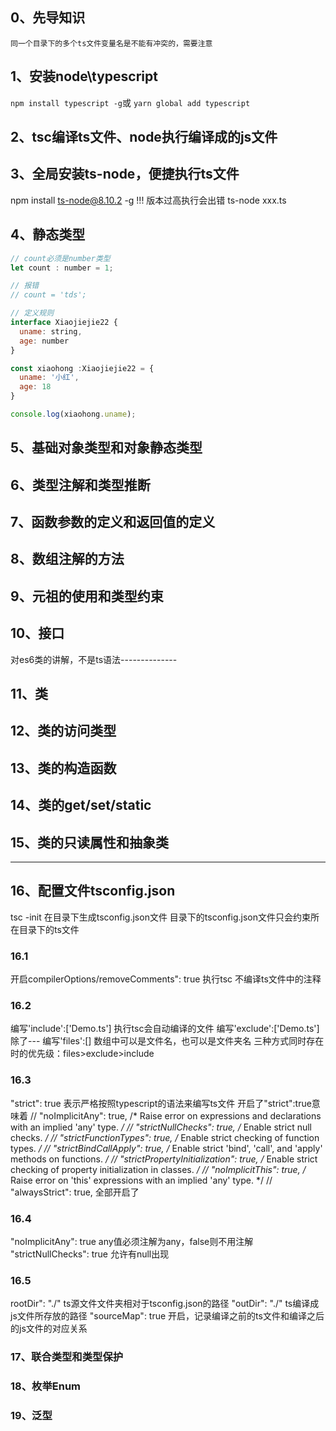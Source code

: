 ## 0、先导知识
`同一个目录下的多个ts文件变量名是不能有冲突的，需要注意`

## 1、安装node\typescript
`npm install typescript -g`或
`yarn global add typescript`

## 2、tsc编译ts文件、node执行编译成的js文件



## 3、全局安装ts-node，便捷执行ts文件
npm install ts-node@8.10.2 -g
!!! 版本过高执行会出错
ts-node xxx.ts

## 4、静态类型

```javascript
// count必须是number类型
let count : number = 1;

// 报错
// count = 'tds';

// 定义规则
interface Xiaojiejie22 {
  uname: string,
  age: number
}

const xiaohong :Xiaojiejie22 = {
  uname: '小红',
  age: 18
}

console.log(xiaohong.uname);
```



## 5、基础对象类型和对象静态类型
## 6、类型注解和类型推断
## 7、函数参数的定义和返回值的定义
## 8、数组注解的方法
## 9、元祖的使用和类型约束
## 10、接口
对es6类的讲解，不是ts语法--------------
## 11、类
## 12、类的访问类型
## 13、类的构造函数
## 14、类的get/set/static
## 15、类的只读属性和抽象类
-------------------------------------
## 16、配置文件tsconfig.json
tsc -init 在目录下生成tsconfig.json文件
目录下的tsconfig.json文件只会约束所在目录下的ts文件
### 16.1
开启compilerOptions/removeComments": true 
执行tsc 不编译ts文件中的注释
### 16.2
<!-- 数组中的文件名大小写不敏感 -->
编写'include':['Demo.ts']
执行tsc会自动编译的文件
编写'exclude':['Demo.ts']
除了---
编写'files':[]
数组中可以是文件名，也可以是文件夹名
三种方式同时存在时的优先级：files>exclude>include
### 16.3
 "strict": true 
 表示严格按照typescript的语法来编写ts文件
 开启了"strict":true意味着
 // "noImplicitAny": true,                       /* Raise error on expressions and declarations with an implied 'any' type. */
    // "strictNullChecks": true,                    /* Enable strict null checks. */
    // "strictFunctionTypes": true,                 /* Enable strict checking of function types. */
    // "strictBindCallApply": true,                 /* Enable strict 'bind', 'call', and 'apply' methods on functions. */
    // "strictPropertyInitialization": true,        /* Enable strict checking of property initialization in classes. */
    // "noImplicitThis": true,                      /* Raise error on 'this' expressions with an implied 'any' type. */
    // "alwaysStrict": true,
全部开启了
### 16.4
"noImplicitAny": true
any值必须注解为any，false则不用注解
"strictNullChecks": true
允许有null出现
### 16.5
rootDir": "./"
ts源文件文件夹相对于tsconfig.json的路径
"outDir": "./"
ts编译成js文件所存放的路径
"sourceMap": true
开启，记录编译之前的ts文件和编译之后的js文件的对应关系
### 17、联合类型和类型保护
### 18、枚举Enum
### 19、泛型